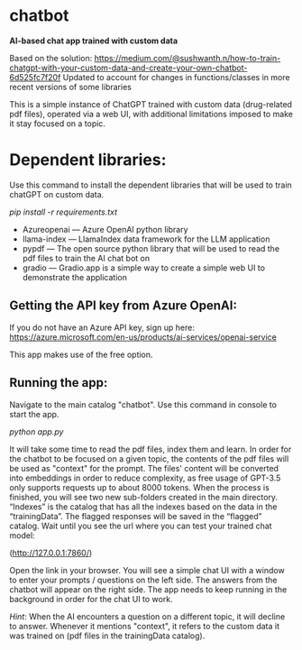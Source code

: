 # chatbot
**AI-based chat app trained with custom data**

Based on the solution: https://medium.com/@sushwanth.n/how-to-train-chatgpt-with-your-custom-data-and-create-your-own-chatbot-6d525fc7f20f
Updated to account for changes in functions/classes in more recent versions of some libraries

This is a simple instance of ChatGPT trained with custom data (drug-related pdf files), operated via a web UI, with additional limitations imposed to make it stay focused on a topic. 

# Dependent libraries:

Use this command to install the dependent libraries that will be used to train chatGPT on custom data.

*pip install -r requirements.txt*

+ Azureopenai — Azure OpenAI python library
+ llama-index — LlamaIndex data framework for the LLM application
+ pypdf — The open source python library that will be used to read the pdf files to train the AI chat bot on
+ gradio — Gradio.app is a simple way to create a simple web UI to demonstrate the application

## Getting the API key from Azure OpenAI:

If you do not have an Azure API key, sign up here:
https://azure.microsoft.com/en-us/products/ai-services/openai-service

This app makes use of the free option.

## Running the app:

Navigate to the main catalog "chatbot". Use this command in console to start the app.

*python app.py*

It will take some time to read the pdf files, index them and learn. In order for the chatbot to be focused on a given topic, the contents of the pdf files will be used as "context" for the prompt. The files' content will be converted into embeddings in order to reduce complexity, as free usage of GPT-3.5 only supports requests up to about 8000 tokens. When the process is finished, you will see two new sub-folders created in the main directory. “Indexes” is the catalog that has all the indexes based on the data in the “trainingData”. The flagged responses will be saved in the “flagged” catalog. Wait until you see the url where you can test your trained chat model:

(http://127.0.0.1:7860/)

Open the link in your browser. You will see a simple chat UI with a window to enter your prompts / questions on the left side. The answers from the chatbot will appear on the right side. The app needs to keep running in the background in order for the chat UI to work.

*Hint*: When the AI encounters a question on a different topic, it will decline to answer. Whenever it mentions "context", it refers to the custom data it was trained on (pdf files in the trainingData catalog).
